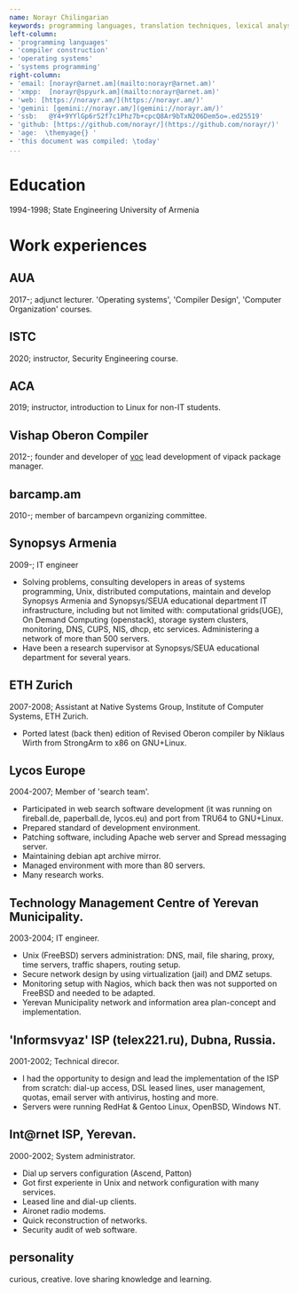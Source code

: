 ```yaml
---
name: Norayr Chilingarian
keywords: programming languages, translation techniques, lexical analysis, syntax analysis, code generation, ebnf, syntax notation, context-free grammar, recourcsive descent parser, top-down parser, modular programming languages, module, safe programming, secure programming, machine code, operating systems design, dynamic module loading, linking, dynamic linking, oop, kernel, micro-kernel operating systems, oberon, oberon-2, native oberon, vishap oberon compiler, voc, active oberon, active objects, a2, aos, bluebottle, minix, plan9, inferno, threads, tasks, component systems, inter-process communication, package management, dependency resolution. 
left-column:
- 'programming languages'
- 'compiler construction'
- 'operating systems'
- 'systems programming'
right-column:
- 'email: [norayr@arnet.am](mailto:norayr@arnet.am)'
- 'xmpp:  [norayr@spyurk.am](mailto:norayr@arnet.am)'
- 'web: [https://norayr.am/](https://norayr.am/)'
- 'gemini: [gemini://norayr.am/](gemini://norayr.am/)'
- 'ssb:   @Y4+9YYlGp6rS2f7c1Phz7b+cpcQ8Ar9bTxN206Dem5o=.ed25519'
- 'github: [https://github.com/norayr/](https://github.com/norayr/)'
- 'age:  \themyage{} '
- 'this document was compiled: \today'
...
```


# Education
1994-1998; State Engineering University of Armenia

# Work experiences

## AUA
2017-; adjunct lecturer. 'Operating systems', 'Compiler Design', 'Computer Organization' courses.

## ISTC
2020; instructor, Security Engineering course.

## ACA
2019; instructor, introduction to Linux for non-IT students.

## Vishap Oberon Compiler
2012-; founder and developer of [voc](https://github.com/vishaps/voc)
       lead development of vipack package manager.

## barcamp.am
2010-; member of barcampevn organizing committee.

## Synopsys Armenia
2009-; IT engineer

* Solving problems, consulting developers in areas of systems programming, Unix, distributed computations, maintain and develop Synopsys Armenia and Synopsys/SEUA educational department IT infrastructure, including but not limited with: computational grids(UGE), On Demand Computing (openstack), storage system clusters, monitoring, DNS, CUPS, NIS, dhcp, etc services. Administering a network of more than 500 servers.
* Have been a research supervisor at Synopsys/SEUA educational department for several years.

## ETH Zurich
2007-2008; Assistant at Native Systems Group, Institute of Computer Systems, ETH Zurich.

* Ported latest (back then) edition of Revised Oberon compiler by Niklaus Wirth from StrongArm to x86 on GNU+Linux.

## Lycos Europe
2004-2007; Member of 'search team'.

* Participated in web search software development (it was running on fireball.de, paperball.de, lycos.eu) and port from TRU64 to GNU+Linux.
* Prepared standard of development environment.
* Patching software, including Apache web server and Spread messaging server.
* Maintaining debian apt archive mirror.
* Managed environment with more than 80 servers.
* Many research works.

## Technology Management Centre of Yerevan Municipality.
2003-2004; IT engineer.

* Unix (FreeBSD) servers administration: DNS, mail, file sharing, proxy, time servers, traffic shapers, routing setup.
* Secure network design by using virtualization (jail) and DMZ setups.
* Monitoring setup with Nagios, which back then was not supported on FreeBSD and needed to be adapted.
* Yerevan Municipality network and information area plan-concept and implementation.

## 'Informsvyaz' ISP (telex221.ru), Dubna, Russia.
2001-2002; Technical direcor.

* I had the opportunity to design and lead the implementation of the ISP from scratch: dial-up access, DSL leased lines, user management, quotas, email server with antivirus, hosting and more.
* Servers were running RedHat & Gentoo Linux, OpenBSD, Windows NT.

## Int@rnet ISP, Yerevan.
2000-2002; System administrator.

* Dial up servers configuration (Ascend, Patton)
* Got first experiente in Unix and network configuration with many services.
* Leased line and dial-up clients.
* Aironet radio modems.
* Quick reconstruction of networks.
* Security audit of web software.

## personality
curious, creative. love sharing knowledge and learning.

